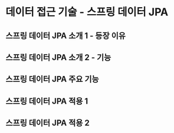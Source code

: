 # 데이터 접근 기술 - 스프링 데이터 JPA

## 스프링 데이터 JPA 소개 1 - 등장 이유

## 스프링 데이터 JPA 소개 2 - 기능

## 스프링 데이터 JPA 주요 기능

## 스프링 데이터 JPA 적용 1

## 스프링 데이터 JPA 적용 2
